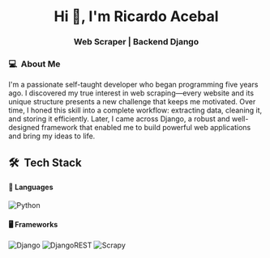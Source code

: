 <h1 align="center">Hi 👋, I'm Ricardo Acebal</h1>
<h3 align="center"> Web Scraper | Backend Django </h3>

### 💻 &nbsp;About Me 
I'm a passionate self-taught developer who began programming five years ago.
I discovered my true interest in web scraping—every website and its unique structure presents a new challenge that keeps me motivated.
Over time, I honed this skill into a complete workflow: extracting data, cleaning it, and storing it efficiently.
Later, I came across Django, a robust and well-designed framework that enabled me to build powerful web applications and bring my ideas to life.

## 🛠 &nbsp;Tech Stack

#### 🔧 Languages

![Python](https://img.shields.io/badge/Python-%2314354C.svg?style=for-the-badge&logo=python&logoColor=white)

#### 🖥️ Frameworks

![Django](https://img.shields.io/badge/django-%23092E20.svg?style=for-the-badge&logo=django&logoColor=white)
![DjangoREST](https://img.shields.io/badge/DJANGO-REST-ff1709?style=for-the-badge&logo=django&logoColor=white&color=ff1709&labelColor=gray)
![Scrapy](https://img.shields.io/badge/scrapy-%2360a839.svg?style=for-the-badge&logo=scrapy&logoColor=d1d2d3)
<!--
**richardrc909/richardrc909** is a ✨ _special_ ✨ repository because its `README.md` (this file) appears on your GitHub profile.

Here are some ideas to get you started:

- 🔭 I’m currently working on ...
- 🌱 I’m currently learning ...
- 👯 I’m looking to collaborate on ...
- 🤔 I’m looking for help with ...
- 💬 Ask me about ...
- 📫 How to reach me: ...
- 😄 Pronouns: ...
- ⚡ Fun fact: ...
-->
